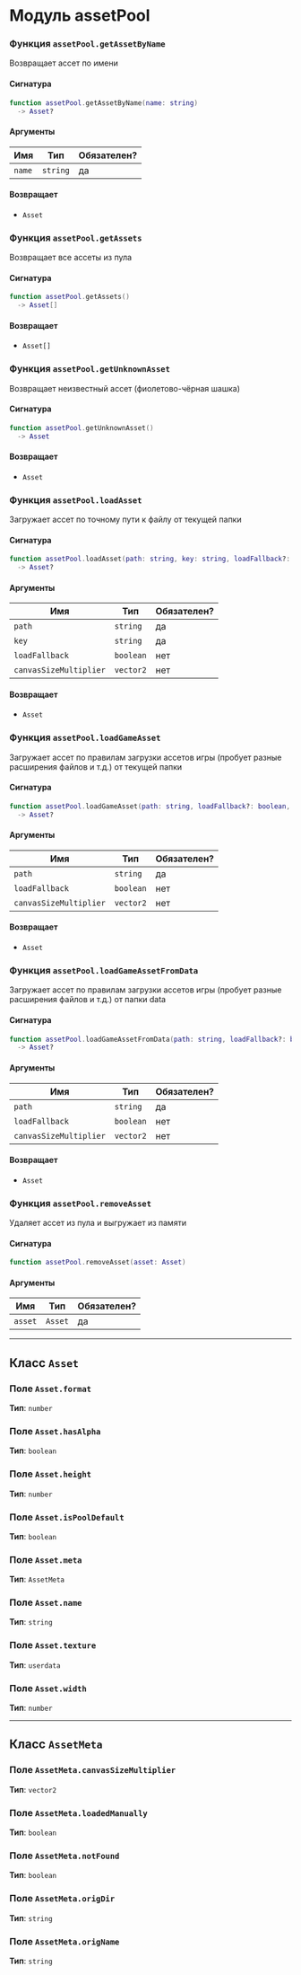 # Модуль assetPool

### Функция `assetPool.getAssetByName`

Возвращает ассет по имени

#### Сигнатура

```lua
function assetPool.getAssetByName(name: string)
  -> Asset?
```

#### Аргументы

<table>
  <thead>
    <tr>
      <th>Имя</th>
      <th>Тип</th>
      <th>Обязателен?</th>
    </tr>
  </thead>
  <tbody>
    <tr>
      <td><code>name</code></td>
      <td><code>string</code></td>
      <td>да</td>
    </tr>
  </tbody>
</table>

#### Возвращает

- `Asset` 

### Функция `assetPool.getAssets`

Возвращает все ассеты из пула

#### Сигнатура

```lua
function assetPool.getAssets()
  -> Asset[]
```

#### Возвращает

- `Asset[]` 

### Функция `assetPool.getUnknownAsset`

Возвращает неизвестный ассет (фиолетово-чёрная шашка)

#### Сигнатура

```lua
function assetPool.getUnknownAsset()
  -> Asset
```

#### Возвращает

- `Asset` 

### Функция `assetPool.loadAsset`

Загружает ассет по точному пути к файлу от текущей папки

#### Сигнатура

```lua
function assetPool.loadAsset(path: string, key: string, loadFallback?: boolean, canvasSizeMultiplier?: vector2)
  -> Asset?
```

#### Аргументы

<table>
  <thead>
    <tr>
      <th>Имя</th>
      <th>Тип</th>
      <th>Обязателен?</th>
    </tr>
  </thead>
  <tbody>
    <tr>
      <td><code>path</code></td>
      <td><code>string</code></td>
      <td>да</td>
    </tr>
    <tr>
      <td><code>key</code></td>
      <td><code>string</code></td>
      <td>да</td>
    </tr>
    <tr>
      <td><code>loadFallback</code></td>
      <td><code>boolean</code></td>
      <td>нет</td>
    </tr>
    <tr>
      <td><code>canvasSizeMultiplier</code></td>
      <td><code>vector2</code></td>
      <td>нет</td>
    </tr>
  </tbody>
</table>

#### Возвращает

- `Asset` 

### Функция `assetPool.loadGameAsset`

Загружает ассет по правилам загрузки ассетов игры (пробует разные расширения файлов и т.д.) от текущей папки

#### Сигнатура

```lua
function assetPool.loadGameAsset(path: string, loadFallback?: boolean, canvasSizeMultiplier?: vector2)
  -> Asset?
```

#### Аргументы

<table>
  <thead>
    <tr>
      <th>Имя</th>
      <th>Тип</th>
      <th>Обязателен?</th>
    </tr>
  </thead>
  <tbody>
    <tr>
      <td><code>path</code></td>
      <td><code>string</code></td>
      <td>да</td>
    </tr>
    <tr>
      <td><code>loadFallback</code></td>
      <td><code>boolean</code></td>
      <td>нет</td>
    </tr>
    <tr>
      <td><code>canvasSizeMultiplier</code></td>
      <td><code>vector2</code></td>
      <td>нет</td>
    </tr>
  </tbody>
</table>

#### Возвращает

- `Asset` 

### Функция `assetPool.loadGameAssetFromData`

Загружает ассет по правилам загрузки ассетов игры (пробует разные расширения файлов и т.д.) от папки data

#### Сигнатура

```lua
function assetPool.loadGameAssetFromData(path: string, loadFallback?: boolean, canvasSizeMultiplier?: vector2)
  -> Asset?
```

#### Аргументы

<table>
  <thead>
    <tr>
      <th>Имя</th>
      <th>Тип</th>
      <th>Обязателен?</th>
    </tr>
  </thead>
  <tbody>
    <tr>
      <td><code>path</code></td>
      <td><code>string</code></td>
      <td>да</td>
    </tr>
    <tr>
      <td><code>loadFallback</code></td>
      <td><code>boolean</code></td>
      <td>нет</td>
    </tr>
    <tr>
      <td><code>canvasSizeMultiplier</code></td>
      <td><code>vector2</code></td>
      <td>нет</td>
    </tr>
  </tbody>
</table>

#### Возвращает

- `Asset` 

### Функция `assetPool.removeAsset`

Удаляет ассет из пула и выгружает из памяти

#### Сигнатура

```lua
function assetPool.removeAsset(asset: Asset)
```

#### Аргументы

<table>
  <thead>
    <tr>
      <th>Имя</th>
      <th>Тип</th>
      <th>Обязателен?</th>
    </tr>
  </thead>
  <tbody>
    <tr>
      <td><code>asset</code></td>
      <td><code>Asset</code></td>
      <td>да</td>
    </tr>
  </tbody>
</table>

---

## Класс `Asset`

### Поле `Asset.format`

**Тип**: `number`

### Поле `Asset.hasAlpha`

**Тип**: `boolean`

### Поле `Asset.height`

**Тип**: `number`

### Поле `Asset.isPoolDefault`

**Тип**: `boolean`

### Поле `Asset.meta`

**Тип**: `AssetMeta`

### Поле `Asset.name`

**Тип**: `string`

### Поле `Asset.texture`

**Тип**: `userdata`

### Поле `Asset.width`

**Тип**: `number`

---

## Класс `AssetMeta`

### Поле `AssetMeta.canvasSizeMultiplier`

**Тип**: `vector2`

### Поле `AssetMeta.loadedManually`

**Тип**: `boolean`

### Поле `AssetMeta.notFound`

**Тип**: `boolean`

### Поле `AssetMeta.origDir`

**Тип**: `string`

### Поле `AssetMeta.origName`

**Тип**: `string`

